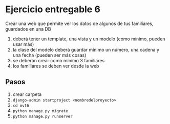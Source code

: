 # Ejercicio entregable 6

Crear una web que permite ver los datos de algunos de tus familiares, guardados en una DB

1. deberá tener un template, una vista y un modelo (como mínimo, pueden usar más)
2. la clase del modelo deberá guardar mínimo un número, una cadena y una fecha (pueden ser más cosas)
3. se deberán crear como mínimo 3 familiares
4. los familiares se deben ver desde la web

## Pasos

1. crear carpeta
2. `django-admin startproject <nombredelproyecto>`
3. `cd mvt6`
3. `python manage.py migrate`
3. `python manage.py runserver`
